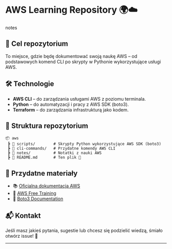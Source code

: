 # AWS Learning Repository 🌍☁️

notes
## 📌 Cel repozytorium
To miejsce, gdzie będę dokumentować swoją naukę AWS – od podstawowych komend CLI po skrypty w Pythonie wykorzystujące usługi AWS.

## 🛠 Technologie
- **AWS CLI** – do zarządzania usługami AWS z poziomu terminala.
- **Python** – do automatyzacji i pracy z AWS SDK (boto3).
- **Terraform** – do zarządzania infrastrukturą jako kodem.

## 📁 Struktura repozytorium
```
📦 aws
 ┣ 📂 scripts/        # Skrypty Python wykorzystujące AWS SDK (boto3)
 ┣ 📂 cli-commands/   # Przydatne komendy AWS CLI
 ┣ 📂 notes/          # Notatki z nauki AWS
 ┣ 📜 README.md       # Ten plik 🙂
```

## 📌 Przydatne materiały
- 📚 [Oficjalna dokumentacja AWS](https://docs.aws.amazon.com/)
- 🎥 [AWS Free Training](https://www.aws.training/)
- 📝 [Boto3 Documentation](https://boto3.amazonaws.com/v1/documentation/api/latest/index.html)

## 📬 Kontakt
Jeśli masz jakieś pytania, sugestie lub chcesz się podzielić wiedzą, śmiało otwórz issue! 🚀

---
